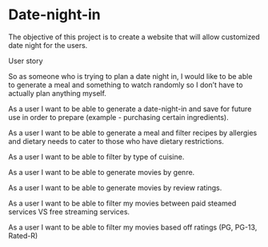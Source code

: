 # Date-night-in
The objective of this project is to create a website that will allow customized date night for the users.

User story

So as someone who is trying to plan a date night in, I would like to be able to generate a meal and something to watch randomly so I don’t have to actually plan anything myself.

As a user I want to be able to generate a date-night-in and save for future use in order to prepare (example - purchasing certain ingredients).

As a user I want to be able to generate a meal and filter recipes by allergies and dietary needs to cater to those who have dietary restrictions.

As a user I want to be able to filter by type of cuisine.

As a user I want to be able to generate movies by genre.

As a user I want to be able to generate movies by review ratings.

As a user I want to be able to filter my movies between paid steamed services VS free streaming services.

As a user I want to be able to filter my movies based off ratings (PG, PG-13, Rated-R)
